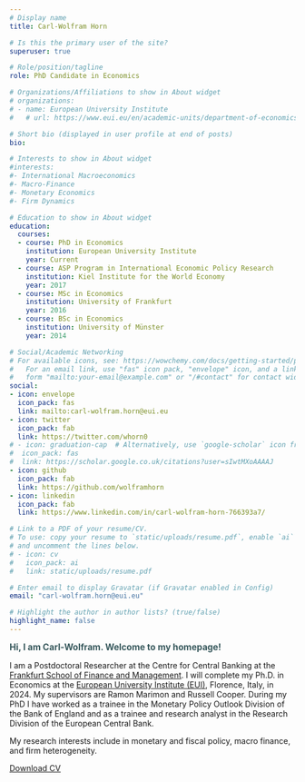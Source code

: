 ```yaml
---
# Display name
title: Carl-Wolfram Horn

# Is this the primary user of the site?
superuser: true

# Role/position/tagline
role: PhD Candidate in Economics

# Organizations/Affiliations to show in About widget
# organizations:
# - name: European University Institute
#   # url: https://www.eui.eu/en/academic-units/department-of-economics

# Short bio (displayed in user profile at end of posts)
bio: 

# Interests to show in About widget
#interests:
#- International Macroeconomics
#- Macro-Finance
#- Monetary Economics
#- Firm Dynamics

# Education to show in About widget
education:
  courses:
  - course: PhD in Economics
    institution: European University Institute
    year: Current
  - course: ASP Program in International Economic Policy Research
    institution: Kiel Institute for the World Economy
    year: 2017
  - course: MSc in Economics
    institution: University of Frankfurt
    year: 2016
  - course: BSc in Economics
    institution: University of Münster
    year: 2014

# Social/Academic Networking
# For available icons, see: https://wowchemy.com/docs/getting-started/page-builder/#icons
#   For an email link, use "fas" icon pack, "envelope" icon, and a link in the
#   form "mailto:your-email@example.com" or "/#contact" for contact widget.
social:
- icon: envelope
  icon_pack: fas
  link: mailto:carl-wolfram.horn@eui.eu
- icon: twitter
  icon_pack: fab
  link: https://twitter.com/whorn0
# - icon: graduation-cap  # Alternatively, use `google-scholar` icon from `ai` icon pack
#  icon_pack: fas
#  link: https://scholar.google.co.uk/citations?user=sIwtMXoAAAAJ
- icon: github
  icon_pack: fab
  link: https://github.com/wolframhorn
- icon: linkedin
  icon_pack: fab
  link: https://www.linkedin.com/in/carl-wolfram-horn-766393a7/

# Link to a PDF of your resume/CV.
# To use: copy your resume to `static/uploads/resume.pdf`, enable `ai` icons in `params.toml`, 
# and uncomment the lines below.
# - icon: cv
#   icon_pack: ai
#   link: static/uploads/resume.pdf

# Enter email to display Gravatar (if Gravatar enabled in Config)
email: "carl-wolfram.horn@eui.eu"

# Highlight the author in author lists? (true/false)
highlight_name: false
---
```


<span style="color:#37585c;font-size:1.1em">**Hi, I am Carl-Wolfram. Welcome to my homepage!**</span>
<p>I am a Postdoctoral Researcher at the Centre for Central Banking at the <a target="_blank" href="https://www.frankfurt-school.de/home">Frankfurt School of Finance and Management</a>. I will complete my Ph.D. in Economics at the <a target="_blank" href="https://www.eui.eu/en/academic-units/department-of-economics">European University Institute (EUI)</a>, Florence, Italy, in 2024. My supervisors are Ramon Marimon and Russell Cooper. During my PhD I have worked as a trainee in the Monetary Policy Outlook Division of the Bank of England and as a trainee and research analyst in the Research Division of the European Central Bank.</p>

</p>My research interests include in monetary and fiscal policy, macro finance, and firm heterogeneity. </p>
<a class="bg-rollover paper-button download-button" 
   href="/media/CV_WolframHorn.pdf", 
   download="CV_WolframHorn.pdf">
  <span style="mso-text-raise: 10pt;">
    <i class="fa fa-download" aria-hidden="true"></i> Download CV
  </span>
</a>

<!---
<img src="./images/florence_color.png" alt="" style="height: 450px; width:674,46px;">
-->